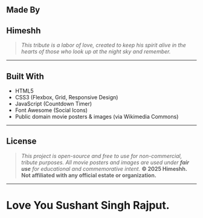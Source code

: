 ## Made By
**Himeshh**
---
> *This tribute is a labor of love, created to keep his spirit alive in the hearts of those who look up at the night sky and remember.*
---
## Built With
- HTML5
- CSS3 (Flexbox, Grid, Responsive Design)
- JavaScript (Countdown Timer)
- Font Awesome (Social Icons)
- Public domain movie posters & images (via Wikimedia Commons)
---
## License
> *This project is open-source and free to use for non-commercial, tribute purposes.*
> *All movie posters and images are used under **fair use** for educational and commemorative intent.*
**© 2025 Himeshh. Not affiliated with any official estate or organization.**
---
# Love You Sushant Singh Rajput.
